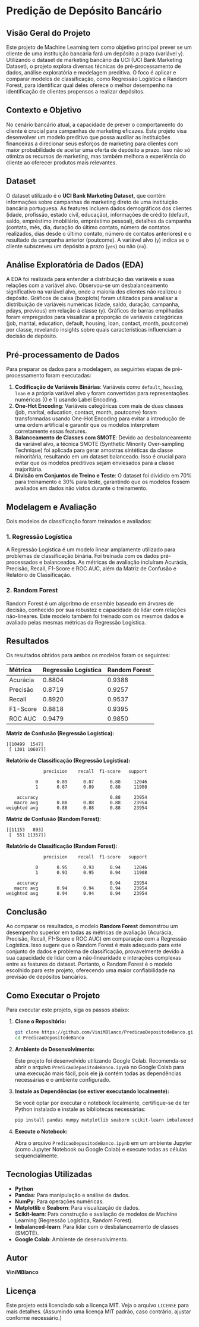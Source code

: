 # Predição de Depósito Bancário

## Visão Geral do Projeto

Este projeto de Machine Learning tem como objetivo principal prever se um cliente de uma instituição bancária fará um depósito a prazo (variável `y`). Utilizando o dataset de marketing bancário da UCI (UCI Bank Marketing Dataset), o projeto explora diversas técnicas de pré-processamento de dados, análise exploratória e modelagem preditiva. O foco é aplicar e comparar modelos de classificação, como Regressão Logística e Random Forest, para identificar qual deles oferece o melhor desempenho na identificação de clientes propensos a realizar depósitos.

## Contexto e Objetivo

No cenário bancário atual, a capacidade de prever o comportamento do cliente é crucial para campanhas de marketing eficazes. Este projeto visa desenvolver um modelo preditivo que possa auxiliar as instituições financeiras a direcionar seus esforços de marketing para clientes com maior probabilidade de aceitar uma oferta de depósito a prazo. Isso não só otimiza os recursos de marketing, mas também melhora a experiência do cliente ao oferecer produtos mais relevantes.

## Dataset

O dataset utilizado é o **UCI Bank Marketing Dataset**, que contém informações sobre campanhas de marketing direto de uma instituição bancária portuguesa. As features incluem dados demográficos dos clientes (idade, profissão, estado civil, educação), informações de crédito (default, saldo, empréstimo imobiliário, empréstimo pessoal), detalhes da campanha (contato, mês, dia, duração do último contato, número de contatos realizados, dias desde o último contato, número de contatos anteriores) e o resultado da campanha anterior (poutcome). A variável alvo (`y`) indica se o cliente subscreveu um depósito a prazo (`yes`) ou não (`no`).

## Análise Exploratória de Dados (EDA)

A EDA foi realizada para entender a distribuição das variáveis e suas relações com a variável alvo. Observou-se um desbalanceamento significativo na variável alvo, onde a maioria dos clientes não realizou o depósito. Gráficos de caixa (boxplots) foram utilizados para analisar a distribuição de variáveis numéricas (idade, saldo, duração, campanha, pdays, previous) em relação à classe (`y`). Gráficos de barras empilhadas foram empregados para visualizar a proporção de variáveis categóricas (job, marital, education, default, housing, loan, contact, month, poutcome) por classe, revelando insights sobre quais características influenciam a decisão de depósito.

## Pré-processamento de Dados

Para preparar os dados para a modelagem, as seguintes etapas de pré-processamento foram executadas:

1.  **Codificação de Variáveis Binárias**: Variáveis como `default`, `housing`, `loan` e a própria variável alvo `y` foram convertidas para representações numéricas (0 e 1) usando Label Encoding.
2.  **One-Hot Encoding**: Variáveis categóricas com mais de duas classes (job, marital, education, contact, month, poutcome) foram transformadas usando One-Hot Encoding para evitar a introdução de uma ordem artificial e garantir que os modelos interpretem corretamente essas features.
3.  **Balanceamento de Classes com SMOTE**: Devido ao desbalanceamento da variável alvo, a técnica SMOTE (Synthetic Minority Over-sampling Technique) foi aplicada para gerar amostras sintéticas da classe minoritária, resultando em um dataset balanceado. Isso é crucial para evitar que os modelos preditivos sejam enviesados para a classe majoritária.
4.  **Divisão em Conjuntos de Treino e Teste**: O dataset foi dividido em 70% para treinamento e 30% para teste, garantindo que os modelos fossem avaliados em dados não vistos durante o treinamento.

## Modelagem e Avaliação

Dois modelos de classificação foram treinados e avaliados:

### 1. Regressão Logística

A Regressão Logística é um modelo linear amplamente utilizado para problemas de classificação binária. Foi treinada com os dados pré-processados e balanceados. As métricas de avaliação incluíram Acurácia, Precisão, Recall, F1-Score e ROC AUC, além da Matriz de Confusão e Relatório de Classificação.

### 2. Random Forest

Random Forest é um algoritmo de ensemble baseado em árvores de decisão, conhecido por sua robustez e capacidade de lidar com relações não-lineares. Este modelo também foi treinado com os mesmos dados e avaliado pelas mesmas métricas da Regressão Logística.

## Resultados

Os resultados obtidos para ambos os modelos foram os seguintes:

| Métrica           | Regressão Logística | Random Forest |
| :---------------- | :------------------ | :------------ |
| Acurácia          | 0.8804              | 0.9388        |
| Precisão          | 0.8719              | 0.9257        |
| Recall            | 0.8920              | 0.9537        |
| F1-Score          | 0.8818              | 0.9395        |
| ROC AUC           | 0.9479              | 0.9850        |

**Matriz de Confusão (Regressão Logística):**

```
[[10499  1547]
 [ 1301 10607]]
```

**Relatório de Classificação (Regressão Logística):**

```
              precision    recall  f1-score   support

           0       0.89      0.87      0.88     12046
           1       0.87      0.89      0.88     11908

    accuracy                           0.88     23954
   macro avg       0.88      0.88      0.88     23954
weighted avg       0.88      0.88      0.88     23954
```

**Matriz de Confusão (Random Forest):**

```
[[11153   893]
 [  551 11357]]
```

**Relatório de Classificação (Random Forest):**

```
              precision    recall  f1-score   support

           0       0.95      0.93      0.94     12046
           1       0.93      0.95      0.94     11908

    accuracy                           0.94     23954
   macro avg       0.94      0.94      0.94     23954
weighted avg       0.94      0.94      0.94     23954
```

## Conclusão

Ao comparar os resultados, o modelo **Random Forest** demonstrou um desempenho superior em todas as métricas de avaliação (Acurácia, Precisão, Recall, F1-Score e ROC AUC) em comparação com a Regressão Logística. Isso sugere que o Random Forest é mais adequado para este conjunto de dados e problema de classificação, provavelmente devido à sua capacidade de lidar com a não-linearidade e interações complexas entre as features do dataset. Portanto, o Random Forest é o modelo escolhido para este projeto, oferecendo uma maior confiabilidade na previsão de depósitos bancários.

## Como Executar o Projeto

Para executar este projeto, siga os passos abaixo:

1.  **Clone o Repositório:**

    ```bash
    git clone https://github.com/ViniMBlanco/PredicaoDepositodeBanco.git
    cd PredicaoDepositodeBanco
    ```

2.  **Ambiente de Desenvolvimento:**

    Este projeto foi desenvolvido utilizando Google Colab. Recomenda-se abrir o arquivo `PredicaoDepositodeBanco.ipynb` no Google Colab para uma execução mais fácil, pois ele já contém todas as dependências necessárias e o ambiente configurado.

3.  **Instale as Dependências (se estiver executando localmente):**

    Se você optar por executar o notebook localmente, certifique-se de ter Python instalado e instale as bibliotecas necessárias:

    ```bash
    pip install pandas numpy matplotlib seaborn scikit-learn imbalanced-learn
    ```

4.  **Execute o Notebook:**

    Abra o arquivo `PredicaoDepositodeBanco.ipynb` em um ambiente Jupyter (como Jupyter Notebook ou Google Colab) e execute todas as células sequencialmente.

## Tecnologias Utilizadas

*   **Python**
*   **Pandas**: Para manipulação e análise de dados.
*   **NumPy**: Para operações numéricas.
*   **Matplotlib** e **Seaborn**: Para visualização de dados.
*   **Scikit-learn**: Para construção e avaliação de modelos de Machine Learning (Regressão Logística, Random Forest).
*   **Imbalanced-learn**: Para lidar com o desbalanceamento de classes (SMOTE).
*   **Google Colab**: Ambiente de desenvolvimento.

## Autor

**ViniMBlanco**

## Licença

Este projeto está licenciado sob a licença MIT. Veja o arquivo `LICENSE` para mais detalhes. (Assumindo uma licença MIT padrão, caso contrário, ajustar conforme necessário.)



